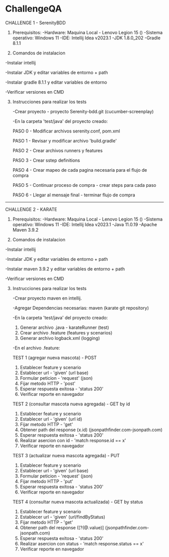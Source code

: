 # ChallengeQA

CHALLENGE 1 - SerenityBDD

1. Prerequisitos:
-Hardware:  Maquina Local - Lenovo Legion 15 ()
-Sistema operativo: Windows 11
-IDE: Intellij Idea v2023.1
-JDK 1.8.0_202
-Gradle 8.1.1


2. Comandos de instalacion

-Instalar intellij

-Instalar JDK y editar variables de entorno + path 

-Instalar gradle 8.1.1 y editar variables de entorno 

-Verificar versiones en CMD

3. Instrucciones para realizar los tests

	-Crear proyecto - proyecto Serenity-bdd.git (cucumber-screenplay)
	
	-En la carpeta 'test/java' del proyecto creado:

	PASO 0 - Modificar archivos serenity.conf, pom.xml

	PASO 1 - Revisar y modificar archivo 'build.gradle'

	PASO 2 - Crear archivos runners y features

	PASO 3 - Crear sstep definitions

	PASO 4 - Crear mapeo de cada pagina necesaria para el flujo de compra

	PASO 5 - Continuar proceso de compra - crear steps para cada paso 

	PASO 6 - Llegar al mensaje final - terminar flujo de compra
 -----------------------------------------------------------------------------------------------------------------------------------------------------------------
CHALLENGE 2 - KARATE

1. Prerequisitos:
-Hardware:  Maquina Local - Lenovo Legion 15 ()
-Sistema operativo: Windows 11
-IDE: Intellij Idea v2023.1
-Java 11.0.19
-Apache Maven 3.9.2

2. Comandos de instalacion

-Instalar intellij

-Instalar JDK y editar variables de entorno + path 

-Instalar maven 3.9.2 y editar variables de entorno + path

-Verificar versiones en CMD

3. Instrucciones para realizar los tests

	-Crear proyecto maven en intellij.

	-Agregar Dependencias necesarias: maven (karate git repository)
	
	-En la carpeta 'test/java' del proyecto creado:

	1. Generar archivo .java - karateRunner (test)
	2. Crear archivo .feature (features y scenarios)
	3. Generar archivo logback.xml (logging)

	-En el archivo .feature:

	TEST 1 (agregar nueva mascota) - POST 
	1. Establecer feature y scenario
	2. Establecer url - 'given' (url base)
	3. Formular peticion - 'request' (json)
	4. Fijar metodo HTTP - 'post'
	5. Esperar respuesta exitosa - 'status 200'
	6. Verificar reporte en navegador

	TEST 2 (consultar mascota nueva agregada) - GET by id
	1. Establecer feature y scenario
	2. Establecer url - 'given' (url id)
	3. Fijar metodo HTTP - 'get'
	4. Obtener path del response (x.id) (jsonpathfinder.com-jsonpath.com)
	5. Esperar respuesta exitosa - 'status 200'
	6. Realizar asercion con id - 'match response.id == x'
	7. Verificar reporte en navegador

	TEST 3 (actualizar nueva mascota agregada) - PUT
	1. Establecer feature y scenario
	2. Establecer url - 'given' (url base)
	3. Formular peticion - 'request' (json)
	4. Fijar metodo HTTP - 'put'
	5. Esperar respuesta exitosa - 'status 200'
	6. Verificar reporte en navegador

	TEST 4 (consultar nueva mascota actualizada)  - GET by status
	1. Establecer feature y scenario
	2. Establecer url - 'given' (url/findByStatus)
	3. Fijar metodo HTTP - 'get'
	4. Obtener path del response ([?(@.value)] (jsonpathfinder.com-jsonpath.com)
	5. Esperar respuesta exitosa - 'status 200'
	6. Realizar asercion con status - 'match response.status == x'
	7. Verificar reporte en navegador



